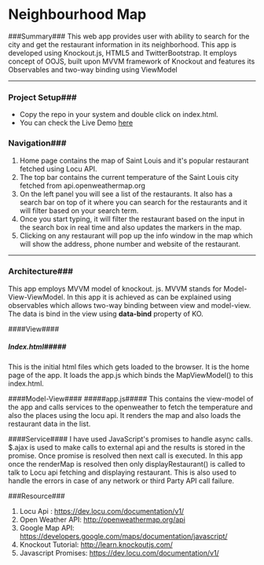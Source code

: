 Neighbourhood Map
========================

###Summary###
  This web app provides user with ability to search for the city and get the restaurant information in its neighborhood. This app is developed using Knockout.js, HTML5 and TwitterBootstrap. It employs concept of OOJS, built upon MVVM framework of Knockout and features its Observables and two-way binding using ViewModel 

----------

### Project Setup###

 - Copy the repo in your system and double click on index.html.
 -  You can check the Live Demo [here](https://sksingh-usu.github.io/neighborhood-map/)

### Navigation###

1. Home page contains the map of Saint Louis and it's popular restaurant fetched using Locu API. 
2. The top bar contains the current temperature of the Saint Louis city fetched from api.openweathermap.org
3. On the left panel you will see a list of the restaurants. It also has a search bar on top of it where you can search for the restaurants and it will filter based on your search term. 
4. Once you start typing, it will filter the restaurant based on the input in the search box in real time and also updates the markers in the map.
4. Clicking on any restaurant will pop up the info window in the map which will show the address, phone number and website of the restaurant.


----------

### Architecture###
This app employs MVVM model of knockout. js. MVVM stands for Model-View-ViewModel. In this app it is achieved as can be explained using observables which allows two-way binding between view and model-view.
The data is bind in the view using **data-bind** property of KO.

####View####
##### Index.html#####
This is the initial html files which gets loaded to the browser. It is the home page of the app. It loads the app.js which binds the MapViewModel() to this index.html.

####Model-View####
#####app.js#####
This contains the view-model of the app and calls services to the openweather to fetch the temperature and also the places using the locu api. It renders the map and also loads the restaurant data in the list.

####Service####
I have used JavaScript's promises to handle async calls. $.ajax is used to make calls to external api and the results is stored in the promise. Once promise is resolved then next call is executed. In this app once the renderMap is resolved then only displayRestaurant() is called to talk to Locu api fetching and displaying restaurant. This is also used to handle the errors in case of any network or third Party API call failure.

###Resource###
1.	Locu Api : https://dev.locu.com/documentation/v1/
2.	Open Weather API: http://openweathermap.org/api
3.	Google Map API: https://developers.google.com/maps/documentation/javascript/
4.	Knockout Tutorial: http://learn.knockoutjs.com/
5.	Javascript Promises: https://dev.locu.com/documentation/v1/

